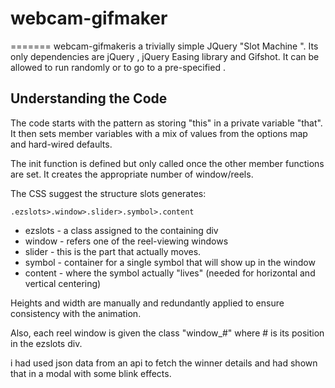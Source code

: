 # webcam-gifmaker

=======
 webcam-gifmakeris a trivially simple JQuery "Slot Machine ". Its only dependencies are jQuery , jQuery Easing library and Gifshot. It can be allowed to run randomly or to go to a pre-specified .


Understanding the Code
----------------------
The code starts with the pattern as storing "this" in a private variable "that". It then sets member variables with a mix of values from the options map and hard-wired defaults.

The init function is defined but only called once the other member functions are set. It creates the appropriate number of window/reels.

The CSS suggest the structure slots generates:

    .ezslots>.window>.slider>.symbol>.content

* ezslots - a class assigned to the containing div
* window - refers one of the reel-viewing windows
* slider - this is the part that actually moves.
* symbol - container for a single symbol that will show up in the window
* content - where the symbol actually "lives" (needed for horizontal and vertical centering)

Heights and width are manually and redundantly applied to ensure consistency with the animation.

Also, each reel window is given the class "window_#" where # is its position in the ezslots div.

i had used json data from an api to fetch the winner details and had shown that in a modal with some blink effects.
